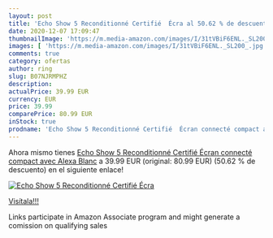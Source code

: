 ```yaml
---
layout: post
title: 'Echo Show 5 Reconditionné Certifié  Écra al 50.62 % de descuento'
date: 2020-12-07 17:09:47
thumbnailImage: 'https://m.media-amazon.com/images/I/31tVBiF6ENL._SL200_.jpg'
images: [ 'https://m.media-amazon.com/images/I/31tVBiF6ENL._SL200_.jpg' ]
comments: true
category: ofertas
author: ring
slug: B07NJRMPHZ
description:
actualPrice: 39.99 EUR
currency: EUR
price: 39.99
comparePrice: 80.99 EUR
inStock: true
prodname: 'Echo Show 5 Reconditionné Certifié  Écran connecté compact avec Alexa  Blanc'
---
```


Ahora mismo tienes [Echo Show 5 Reconditionné Certifié  Écran connecté compact avec Alexa  Blanc](https://www.amazon.fr/dp/B07NJRMPHZ/?tag=tolees0d-21) a 39.99 EUR (original: 80.99 EUR) (50.62 %  de descuento) en el siguiente enlace!

[![Echo Show 5 Reconditionné Certifié  Écra](https://m.media-amazon.com/images/I/31tVBiF6ENL._SL200_.jpg)](https://www.amazon.fr/dp/B07NJRMPHZ/?tag=tolees0d-21)

[Visítala!!!](https://www.amazon.fr/dp/B07NJRMPHZ/?tag=tolees0d-21)

Links participate in Amazon Associate program and might generate a comission on qualifying sales
